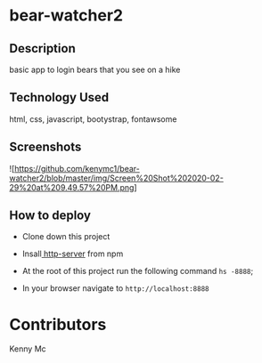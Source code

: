 # bear-watcher2

## Description
basic app to login bears that you see on a hike

## Technology Used
html, css, javascript, bootystrap, fontawsome

## Screenshots
![https://github.com/kenymc1/bear-watcher2/blob/master/img/Screen%20Shot%202020-02-29%20at%209.49.57%20PM.png]


## How to deploy
* Clone down this project
* Insall[ http-server](https://www.npmjs.com/)
from npm
* At the root of this project run the following command `hs -8888`;

* In your browser navigate to `http://localhost:8888`

# Contributors

Kenny Mc
